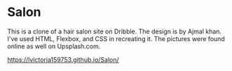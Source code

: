 # Salon

This is a clone of a hair salon site on Dribble. The design is by Ajmal khan.
I've used HTML, Flexbox, and CSS in recreating it. The pictures were found online as well on Upsplash.com. 

https://lvictoria159753.github.io/Salon/
